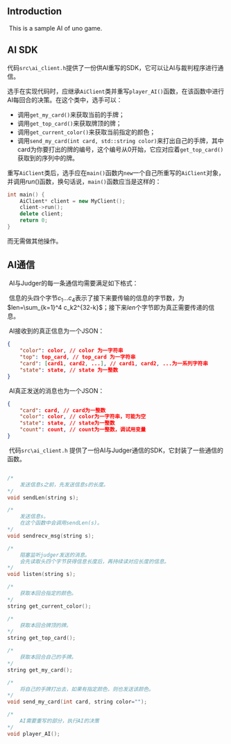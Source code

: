 ## Introduction

​	This is a sample AI of uno game.



## AI SDK

​	代码```src\ai_client.h```提供了一份供AI重写的SDK，它可以让AI与裁判程序进行通信。

​	选手在实现代码时，应继承```AiClient```类并重写```player_AI()```函数，在该函数中进行AI每回合的决策。在这个类中，选手可以：

* 调用```get_my_card()```来获取当前的手牌；
* 调用```get_top_card()```来获取牌顶的牌；
* 调用```get_current_color()```来获取当前指定的颜色；
* 调用```send_my_card(int card, std::string color)```来打出自己的手牌，其中card为你要打出的牌的编号，这个编号从0开始，它应对应着```get_top_card()```获取到的序列中的牌。

​    重写```AiClient```类后，选手应在```main()```函数内```new```一个自己所重写的```AiClient```对象，并调用$run()$函数，换句话说，```main()```函数应当是这样的：

```cpp
int main() {
    AiClient* client = new MyClient();
    client->run();
    delete client;
    return 0;
}
```

而无需做其他操作。



## AI通信

​	AI与Judger的每一条通信均需要满足如下格式：

​	信息的头四个字节$c_1\dots c_4$表示了接下来要传输的信息的字节数，为$len=\sum_{k=1}^4 c_k2^{32-k}$；接下来$len$个字节即为真正需要传递的信息。

​	AI接收到的真正信息为一个JSON：

```json
{
    "color": color, // color 为一字符串
    "top": top_card, // top_card 为一字符串
    "card": [card1, card2, ...], // card1, card2, ...为一系列字符串
    "state": state, // state 为一整数
}
```

​	AI真正发送的消息也为一个JSON：

```json
{
    "card": card, // card为一整数
    "color": color, // color为一字符串，可能为空
    "state": state, // state为一整数
    "count": count, // count为一整数，调试用变量
}
```

​	代码```src\ai_client.h``` 提供了一份AI与Judger通信的SDK，它封装了一些通信的函数。

```cpp

/*
	发送信息s之前，先发送信息s的长度。
*/
void sendLen(string s); 

/*
	发送信息s。
	在这个函数中会调用sendLen(s)。
*/
void sendrecv_msg(string s);

/*
	阻塞监听judger发送的消息。
	会先读取头四个字节获得信息长度后，再持续读对应长度的信息。
*/
void listen(string s);

/*
	获取本回合指定的颜色。
*/
string get_current_color();

/*
	获取本回合牌顶的牌。
*/
string get_top_card();

/*
	获取本回合自己的手牌。
*/
string get_my_card();

/*
	将自己的手牌打出去，如果有指定颜色，则也发送该颜色。
*/
void send_my_card(int card, string color="");

/*
	AI需要重写的部分，执行AI的决策
*/
void player_AI();
```

